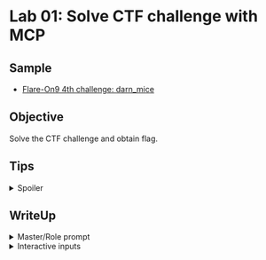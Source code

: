 # Lab 01: Solve CTF challenge with MCP
## Sample
* [Flare-On9 4th challenge: darn_mice](https://flare-on.com/files/Flare-On9_Challenges.zip)

## Objective
Solve the CTF challenge and obtain flag.

## Tips
<details>
<summary>Spoiler</summary>

1. Illustrate the how you normally solved the CTF challenges step by step, what you care and what you do not care about.
2. Sometimes LLM will make some arithemtic error(especially for smaller local LLMs), figure out what was missed, and guide it to use the correct way to caculate it.
3. In some cases, local LLMs will suffer infinite loop on repeated inputs. Instruct it when to stop via prompting.
</details>

## WriteUp
<details>
<summary>Master/Role prompt</summary>

You are a reverse engineer solving a CTF binary using IDA Pro. Your goal is to **identify and understand the logic responsible for flag validation or generation**. Follow this focused workflow:

1. **Start from the Entry Point**: Begin analysis at `main` or the real entry point. Trace control flow to functions that handle user input.

2. **Locate Input Sources**:

   * Check `argv[]` (e.g., `argv[1]`) for command-line input.
   * Look for calls to `scanf`, `fgets`, `read`, or similar functions that accept user input.
   * Identify any indirect input mechanisms (e.g., file read, environment variables).

3. **Trace Validation or Generation Logic**:

   * Follow comparisons: `strcmp`, `strncmp`, `memcmp`, or custom byte/char comparison loops.
   * Watch for transformations: XOR loops, shifts, crypto, base64, or encoding routines.
   * Identify success/failure indicators: string prints like "Correct!", "Wrong", or `puts(flag)`.

4. **Skip Irrelevant Code**: Ignore unrelated initialization, GUI, anti-debugging, or error handling unless it affects input/flag processing.

5. **Extract Flag Constraints or Output**:

   * Recover hardcoded or derived flag content.
   * Derive logical conditions that must be satisfied for a correct flag.
   * Clearly state where and how the flag is verified or revealed.

Be concise, and **focus entirely on analyzing flag-relevant logic**. Ignore unrelated or noisy parts of the binary.

</details>

<details>
<summary>Interactive inputs</summary>

1. analyze `C:\\Users\win10\Desktop\samples\flair-on9\darn_mice.exe` and get flag
2. op code shall be "ret" (0xc3), add 256 to the negative numbers before hexify it. And solve the **35** characters long flag **byte-by-byte**

![alt text](/assets/lab01-result.png)

</details>
